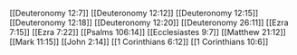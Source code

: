 [[Deuteronomy 12:7]]
[[Deuteronomy 12:12]]
[[Deuteronomy 12:15]]
[[Deuteronomy 12:18]]
[[Deuteronomy 12:20]]
[[Deuteronomy 26:11]]
[[Ezra 7:15]]
[[Ezra 7:22]]
[[Psalms 106:14]]
[[Ecclesiastes 9:7]]
[[Matthew 21:12]]
[[Mark 11:15]]
[[John 2:14]]
[[1 Corinthians 6:12]]
[[1 Corinthians 10:6]]
